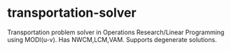 # transportation-solver
Transportation problem solver in Operations Research/Linear Programming using MODI(u-v). Has NWCM,LCM,VAM. Supports degenerate solutions. 
